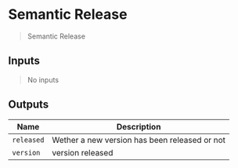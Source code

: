 
# Semantic Release
> Semantic Release

## Inputs 
> No inputs

## Outputs 

| Name | Description |
| ---- | ----------- |
| `released` | Wether a new version has been released or not |
| `version` | version released |

        